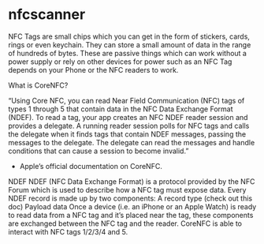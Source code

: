 # nfcscanner
NFC Tags are small chips which you can get in the form of stickers, cards, rings or even keychain. They can store a small amount of data in the range of hundreds of bytes. These are passive things which can work without a power supply or rely on other devices for power such as an NFC Tag depends on your Phone or the NFC readers to work.

What is CoreNFC?

“Using Core NFC, you can read Near Field Communication (NFC) tags of types 1 through 5 that contain data in the NFC Data Exchange Format (NDEF). To read a tag, your app creates an NFC NDEF reader session and provides a delegate. A running reader session polls for NFC tags and calls the delegate when it finds tags that contain NDEF messages, passing the messages to the delegate. The delegate can read the messages and handle conditions that can cause a session to become invalid.”
- Apple’s official documentation on CoreNFC.

NDEF
NDEF (NFC Data Exchange Format) is a protocol provided by the NFC Forum which is used to describe how a NFC tag must expose data. Every NDEF record is made up by two components:
A record type (check out this doc)
Payload data
Once a device (i.e. an iPhone or an Apple Watch) is ready to read data from a NFC tag and it’s placed near the tag, these components are exchanged between the NFC tag and the reader.
CoreNFC is able to interact with NFC tags 1/2/3/4 and 5.
